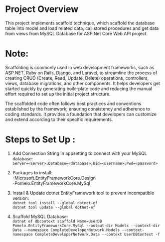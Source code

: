 # Project Overview
This project implements scaffold technique, which scaffold the database table into model and load related data, call stored procedures and get data from views from MySQL Database for ASP.Net Core Web API project.

# Note:
Scaffolding is commonly used in web development frameworks, such as ASP.NET, Ruby on Rails, Django, and Laravel, to streamline the process of creating CRUD (Create, Read, Update, Delete) operations, controllers, views, database migrations, and other components. It helps developers get started quickly by generating boilerplate code and reducing the manual effort required to set up the initial project structure.

The scaffolded code often follows best practices and conventions established by the framework, ensuring consistency and adherence to coding standards. It provides a foundation that developers can customize and extend according to their specific requirements.

# Steps to Set Up :
1) Add Connection String in appsetting to connect with your MySQL database:  
``` Server=<server>;Database=<database>;Uid=<username>;Pwd=<password> ```

2) Packages to install:  
-Microsoft.EntityFrameworkCore.Design  
-Pomelo.EntityFrameworkCore.MySql

3) Install & Update dotnet EntityFramework tool to prevent incompatible version:  
``` dotnet tool install --global dotnet-ef ```  
``` dotnet tool update --global dotnet-ef ```

4) Scaffold MySQL Database:  
``` dotnet ef dbcontext scaffold Name=UserDB Pomelo.EntityFrameworkCore.MySql --output-dir Models --context-dir Data --namespace CompleteDeveloperNetwork.Models --context-namespace CompleteDeveloperNetwork.Data --context UserDBContext -f ```
